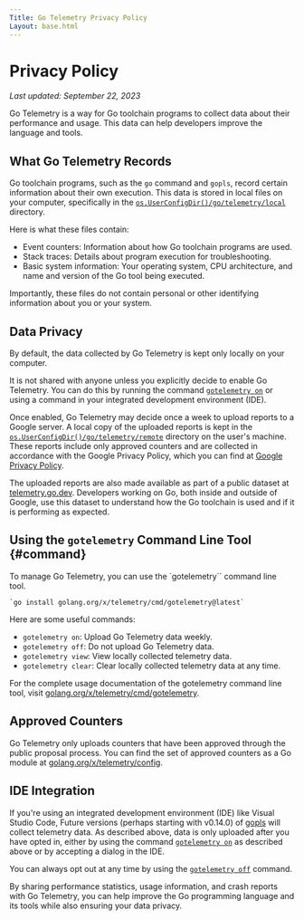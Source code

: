 ```yaml
---
Title: Go Telemetry Privacy Policy
Layout: base.html
---
```


# Privacy Policy

_Last updated: September 22, 2023_


Go Telemetry is a way for Go toolchain programs to collect data about their
performance and usage. This data can help developers improve the language and
tools.

## What Go Telemetry Records

Go toolchain programs, such as the `go` command and `gopls`, record certain information
about their own execution. This data is stored in local files on your computer,
specifically in the [`os.UserConfigDir()/go/telemetry/local`](https://pkg.go.dev/os#UserConfigDir) directory.

Here is what these files contain:

* Event counters: Information about how Go toolchain programs
are used.
* Stack traces: Details about program execution for troubleshooting.
* Basic system information: Your operating system, CPU architecture, and name and version of the Go tool being executed.

Importantly, these files do not contain personal or other
identifying information about you or your system.

## Data Privacy

By default, the data collected by Go Telemetry is kept only locally on your computer.

It is not shared with anyone unless you explicitly decide to enable Go Telemetry.
You can do this by running the command [`gotelemetry on`](#command) or using a command
in your integrated development environment (IDE).

Once enabled, Go Telemetry may decide once a week to upload reports to a Google
server.  A local copy of the uploaded reports is kept in the
[`os.UserConfigDir()/go/telemetry/remote`](https://pkg.go.dev/os#UserConfigDir) directory on the user's machine.
These reports include only approved counters and are collected in
accordance with the Google Privacy Policy, which you can find
at [Google Privacy Policy](https://policies.google.com/privacy).

The uploaded reports are also made available as part of a public dataset at
[telemetry.go.dev](https://telemetry.go.dev). Developers working on Go,
both inside and outside of Google, use this dataset to understand
how the Go toolchain is used and if it is performing as expected.

## Using the `gotelemetry` Command Line Tool {#command}

To manage Go Telemetry, you can use the `gotelemetry`` command line tool.

	`go install golang.org/x/telemetry/cmd/gotelemetry@latest`

Here are some useful commands:

* `gotelemetry on`: Upload Go Telemetry data weekly.
* `gotelemetry off`: Do not upload Go Telemetry data. 
* `gotelemetry view`: View locally collected telemetry data.
* `gotelemetry clear`: Clear locally collected telemetry data at any time.

For the complete usage documentation of the gotelemetry command line tool, visit
[golang.org/x/telemetry/cmd/gotelemetry](https://golang.org/x/telemetry/cmd/gotelemetry).


## Approved Counters

Go Telemetry only uploads counters that have been approved through the public proposal process.
You can find the set of approved counters as a Go module at
[golang.org/x/telemetry/config](https://go.googlesource.com/telemetry/+/refs/heads/master/config/config.json).

## IDE Integration

If you're using an integrated development environment (IDE) like Visual Studio Code,
Future versions (perhaps starting with v0.14.0) of [gopls](https://go.dev/s/gopls) 
will collect telemetry data. As described above,
data is only uploaded after you have opted in, either by using the command
[`gotelemetry on`](#command) as
described above or by accepting a dialog in the IDE.

You can always opt out at any time by using the [`gotelemetry off`](#command) command.

By sharing performance statistics, usage information, and crash reports with Go Telemetry,
you can help improve the Go programming language and its tools while also ensuring
your data privacy.

